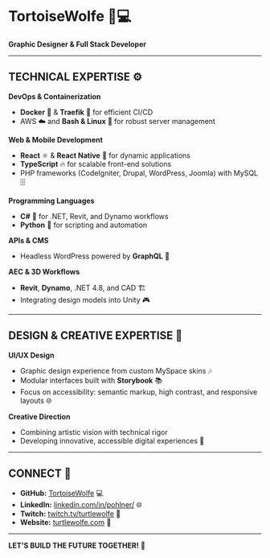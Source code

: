 # TortoiseWolfe 🎨💻  
**Graphic Designer & Full Stack Developer**

---

## TECHNICAL EXPERTISE ⚙️

**DevOps & Containerization**  
- **Docker** 🐳 & **Traefik** 🚦 for efficient CI/CD  
- AWS ☁️ and **Bash & Linux** 🐧 for robust server management  

**Web & Mobile Development**  
- **React** ⚛️ & **React Native** 📱 for dynamic applications  
- **TypeScript** 🔥 for scalable front-end solutions  
- PHP frameworks (CodeIgniter, Drupal, WordPress, Joomla) with MySQL 🗄️  

**Programming Languages**  
- **C#** 🎯 for .NET, Revit, and Dynamo workflows  
- **Python** 🐍 for scripting and automation  

**APIs & CMS**  
- Headless WordPress powered by **GraphQL** 🔗  

**AEC & 3D Workflows**  
- **Revit**, **Dynamo**, .NET 4.8, and CAD 🏗️  
- Integrating design models into Unity 🎮

---

## DESIGN & CREATIVE EXPERTISE 🎨

**UI/UX Design**  
- Graphic design experience from custom MySpace skins 🎶  
- Modular interfaces built with **Storybook** 📚  
- Focus on accessibility: semantic markup, high contrast, and responsive layouts 🌐  

**Creative Direction**  
- Combining artistic vision with technical rigor  
- Developing innovative, accessible digital experiences 🌟

---

## CONNECT 🤝

- **GitHub:** [TortoiseWolfe](https://github.com/TortoiseWolfe) 💻  
- **LinkedIn:** [linkedin.com/in/pohlner/](https://www.linkedin.com/in/pohlner/) 🌐  
- **Twitch:** [twitch.tv/turtlewolfe](https://www.twitch.tv/turtlewolfe) 🎥  
- **Website:** [turtlewolfe.com](https://turtlewolfe.com/) 🌟

---

**LET'S BUILD THE FUTURE TOGETHER!** 🚀
